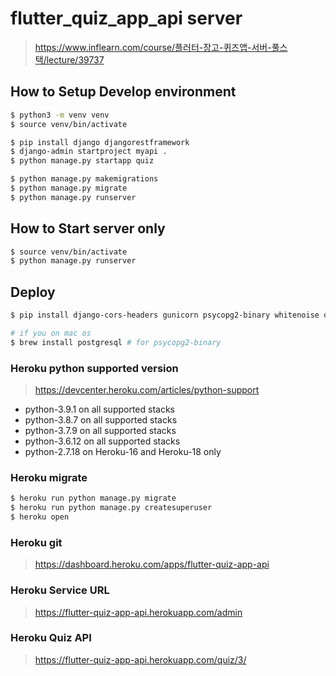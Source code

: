 # flutter_quiz_app_api server

> https://www.inflearn.com/course/플러터-장고-퀴즈앱-서버-풀스택/lecture/39737

## How to Setup Develop environment

```bash
$ python3 -m venv venv
$ source venv/bin/activate
```

```bash
$ pip install django djangorestframework
$ django-admin startproject myapi .
$ python manage.py startapp quiz

```

```bash
$ python manage.py makemigrations
$ python manage.py migrate
$ python manage.py runserver
```

## How to Start server only

```bash
$ source venv/bin/activate
$ python manage.py runserver
```

## Deploy

```bash
$ pip install django-cors-headers gunicorn psycopg2-binary whitenoise dj-database-url

# if you on mac os
$ brew install postgresql # for psycopg2-binary
```

### Heroku python supported version

> https://devcenter.heroku.com/articles/python-support

- python-3.9.1 on all supported stacks
- python-3.8.7 on all supported stacks
- python-3.7.9 on all supported stacks
- python-3.6.12 on all supported stacks
- python-2.7.18 on Heroku-16 and Heroku-18 only

### Heroku migrate

```bash
$ heroku run python manage.py migrate
$ heroku run python manage.py createsuperuser
$ heroku open
```

### Heroku git

> https://dashboard.heroku.com/apps/flutter-quiz-app-api

### Heroku Service URL

> https://flutter-quiz-app-api.herokuapp.com/admin

### Heroku Quiz API

> https://flutter-quiz-app-api.herokuapp.com/quiz/3/

